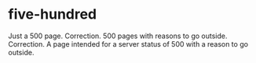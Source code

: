 # five-hundred
Just a 500 page. Correction. 500 pages with reasons to go outside. Correction. A page intended for a server status of 500 with a reason to go outside.
